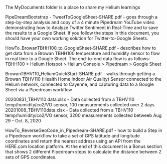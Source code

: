 The MyDocuments folder is a place to share my Helium learnings

PipeDreamBootstrap - TweetToGoogleSheet-SHARE.pdf - goes through a step-by-step analysis and copy of a 4 minute Pipedream YouTube video demonstrating how to Analyze Twitter Sentiment in Real-Time and to save the results to a Google Sheet. If you follow the steps in this document, you should have your own working solution for Twitter-to-Google Sheets.

HowTo_BrowanTBHH100_to_GoogleSheet-SHARE.pdf - describes how to get data from a Browan TBHH100 temperature and humidity sensor to flow in real time to a Google Sheet.
The end-to-end data flow is as follows: TBHH100 > Helium Hotspot > Helium Console > Pipedream > Google Sheet

BrowanTBHV110_HeliumQuickStart-SHARE.pdf - walks through getting a Browan TBHV110 (Health Home Indoor Air Quality) Sensor connected to the Helium network, connected to Cayenne, and capturing data to a Google Sheet via a Pipedream workflow

20200831_TBHV110 data.xlsx - Data collected from a TBHV110 temp/humidity/co2/VO sensor, 100 measurements collected over 2 days
20201008_TBHV110data.xlsx - Data collected from a TBHV110 temp/humidity/co2/VO sensor, 3200 measurements collected betweeb Aug 29 - Oct. 8, 2020

HowTo_ReverseGeoCode_in_Pipedream-SHARE.pdf - how to build a Step in a Pipedream workflow to take a set of GPS latitude and longitude coordinates and return the nearest address using an API from the HERE.com location platform. At the end of this document is a Bonus section that shows 2 different Pipedream steps to calculate the distance between 2 sets of GPS coordinates. 
